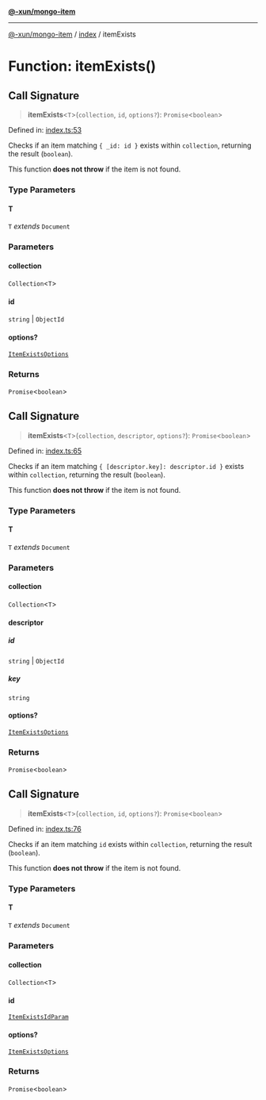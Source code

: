 [**@-xun/mongo-item**](../../README.md)

***

[@-xun/mongo-item](../../README.md) / [index](../README.md) / itemExists

# Function: itemExists()

## Call Signature

> **itemExists**\<`T`\>(`collection`, `id`, `options?`): `Promise`\<`boolean`\>

Defined in: [index.ts:53](https://github.com/Xunnamius/mongo-utils/blob/f4f436a17e3a4dfdb6460c5eeb717c55d6f392c1/packages/mongo-item/src/index.ts#L53)

Checks if an item matching `{ _id: id }` exists within `collection`,
returning the result (`boolean`).

This function **does not throw** if the item is not found.

### Type Parameters

#### T

`T` *extends* `Document`

### Parameters

#### collection

`Collection`\<`T`\>

#### id

`string` | `ObjectId`

#### options?

[`ItemExistsOptions`](../type-aliases/ItemExistsOptions.md)

### Returns

`Promise`\<`boolean`\>

## Call Signature

> **itemExists**\<`T`\>(`collection`, `descriptor`, `options?`): `Promise`\<`boolean`\>

Defined in: [index.ts:65](https://github.com/Xunnamius/mongo-utils/blob/f4f436a17e3a4dfdb6460c5eeb717c55d6f392c1/packages/mongo-item/src/index.ts#L65)

Checks if an item matching `{ [descriptor.key]: descriptor.id }` exists
within `collection`,
returning the result (`boolean`).

This function **does not throw** if the item is not found.

### Type Parameters

#### T

`T` *extends* `Document`

### Parameters

#### collection

`Collection`\<`T`\>

#### descriptor

##### id

`string` \| `ObjectId`

##### key

`string`

#### options?

[`ItemExistsOptions`](../type-aliases/ItemExistsOptions.md)

### Returns

`Promise`\<`boolean`\>

## Call Signature

> **itemExists**\<`T`\>(`collection`, `id`, `options?`): `Promise`\<`boolean`\>

Defined in: [index.ts:76](https://github.com/Xunnamius/mongo-utils/blob/f4f436a17e3a4dfdb6460c5eeb717c55d6f392c1/packages/mongo-item/src/index.ts#L76)

Checks if an item matching `id` exists within `collection`, returning the
result (`boolean`).

This function **does not throw** if the item is not found.

### Type Parameters

#### T

`T` *extends* `Document`

### Parameters

#### collection

`Collection`\<`T`\>

#### id

[`ItemExistsIdParam`](../type-aliases/ItemExistsIdParam.md)

#### options?

[`ItemExistsOptions`](../type-aliases/ItemExistsOptions.md)

### Returns

`Promise`\<`boolean`\>
